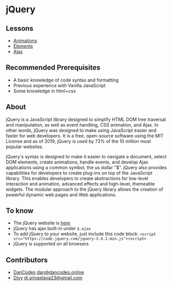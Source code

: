# jQuery

## Lessons

- [Animations](animations.md)
- [Elements](elements.md)
- [Ajax](ajax.md)

## Recommended Prerequisites

- A basic knowledge of code syntax and formatting
- Previous experience with Vanilla JavaScript
- Some knowledge in html+css

## About

jQuery is a JavaScript library designed to simplify HTML DOM tree traversal and manipulation, as well as event handling, CSS animation, and Ajax. In other words, jQuery was designed to make using JavaScript easier and faster for web developers. It is a free, open-source software using the MIT License and as of 2019, jQuery is used by 73% of the 10 million most popular websites.

jQuery's syntax is designed to make it easier to navigate a document, select DOM elements, create animations, handle events, and develop Ajax applications using a common symbol, the us dollar "\$". jQuery also provides capabilities for developers to create plug-ins on top of the JavaScript library. This enables developers to create abstractions for low-level interaction and animation, advanced effects and high-level, themeable widgets. The modular approach to the jQuery library allows the creation of powerful dynamic web pages and Web applications.

## To know

- The jQuery website is [here](https://jquery.com/)
- jQuery has ajax built-in under `$.ajax`
- To add jQuery to your website, just include this code block: `<script src="https://code.jquery.com/jquery-3.4.1.min.js"><script>`
- jQuery is supported on all browsers

## Contributors

- [DanCodes](https://dancodes.online) [dan@dancodes.online](mailto:dan@dancodes.online)
- [Divy](https://divy.work) [dj.srivastava23@gmail.com](mailto:dj.srivastava23@gmail.com)
